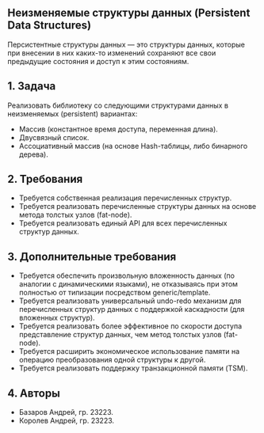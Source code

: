 ## Неизменяемые структуры данных (Persistent Data Structures)

Персистентные структуры данных — это структуры данных, которые при внесении в них каких-то изменений сохраняют все свои предыдущие состояния и доступ к этим состояниям. 

## 1. Задача

Реализовать библиотеку со следующими структурами данных в неизменяемых (persistent) вариантах: 
+ Массив (константное время доступа, переменная длина). 
+ Двусвязный список. 
+ Ассоциативный массив (на основе Hash-таблицы, либо бинарного дерева). 

## 2. Требования

+ Требуется собственная реализация перечисленных структур. 
+ Требуется реализовать перечисленные структуры данных на основе метода толстых узлов (fat-node). 
+ Требуется реализовать единый API для всех перечисленных структур данных. 

## 3. Дополнительные требования

+ Требуется обеспечить произвольную вложенность данных (по аналогии с динамическими языками), не отказываясь при этом полностью от типизации посредством generic/template. 
+ Требуется реализовать универсальный undo-redo механизм для перечисленных структур данных с поддержкой каскадности (для вложенных структур). 
+ Требуется реализовать более эффективное по скорости доступа представление структур данных, чем метод толстых узлов (fat-node). 
+ Требуется расширить экономическое использование памяти на операцию преобразования одной структуры к другой.
+ Требуется реализовать поддержку транзакционной памяти (TSM). 

## 4. Авторы 

+ Базаров Андрей, гр. 23223. 
+ Королев Андрей, гр. 23223. 
